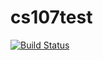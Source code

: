 # cs107test

[![Build Status](https://travis-ci.org/adityakumarharv/cs107test.svg?branch=main)](https://travis-ci.org/adityakumarharv/cs107test)
